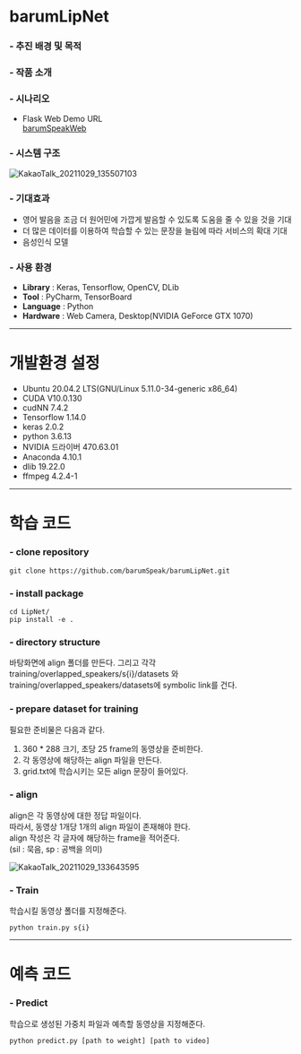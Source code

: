 # barumLipNet
### - 추진 배경 및 목적

### - 작품 소개

### - 시나리오
* Flask Web Demo URL  
 <a href="https://github.com/barumSpeak/barumSpeakWeb">barumSpeakWeb</a>

### - 시스템 구조
![KakaoTalk_20211029_135507103](https://user-images.githubusercontent.com/67499154/139378113-8ba4fa71-e1e4-4444-9f44-5d2b456625ea.jpg)

### - 기대효과
* 영어 발음을 조금 더 원어민에 가깝게 발음할 수 있도록 도움을 줄 수 있을 것을 기대
* 더 많은 데이터를 이용하여 학습할 수 있는 문장을 늘림에 따라 서비스의 확대 기대
* 음성인식 모델

### - 사용 환경
- **Library** : Keras, Tensorflow, OpenCV, DLib
- **Tool** : PyCharm, TensorBoard
- **Language** : Python
- **Hardware** : Web Camera, Desktop(NVIDIA GeForce GTX 1070)

---
# 개발환경 설정
- Ubuntu 20.04.2 LTS(GNU/Linux 5.11.0-34-generic x86_64)
- CUDA V10.0.130
- cudNN 7.4.2
- Tensorflow 1.14.0
- keras 2.0.2
- python 3.6.13
- NVIDIA 드라이버 470.63.01
- Anaconda 4.10.1
- dlib 19.22.0
- ffmpeg 4.2.4-1

---
# 학습 코드
### - clone repository
```
git clone https://github.com/barumSpeak/barumLipNet.git
```

### - install package
```
cd LipNet/
pip install -e .
```

### - directory structure
바탕화면에 align 폴더를 만든다. 그리고 각각<br> 
training/overlapped_speakers/s{i}/datasets 와<br>
training/overlapped_speakers/datasets에 symbolic link를 건다.

### - prepare dataset for training
필요한 준비물은 다음과 같다.
1. 360 * 288 크기, 초당 25 frame의 동영상을 준비한다.
2. 각 동영상에 해당하는 align 파일을 만든다.
3. grid.txt에 학습시키는 모든 align 문장이 들어있다.

### - align
align은 각 동영상에 대한 정답 파일이다.<br>
따라서, 동영상 1개당 1개의 align 파일이 존재해야 한다.<br>
align 작성은 각 글자에 해당하는 frame을 적어준다.<br>
(sil : 묵음, sp : 공백을 의미)

![KakaoTalk_20211029_133643595](https://user-images.githubusercontent.com/67499154/139376519-7a468f99-0eb3-4fcc-9201-6e07cb2ddad8.jpg)

### - Train
학습시킬 동영상 폴더를 지정해준다.
```
python train.py s{i}
```

---
# 예측 코드
### - Predict
학습으로 생성된 가중치 파일과 예측할 동영상을 지정해준다.
```
python predict.py [path to weight] [path to video]
```
